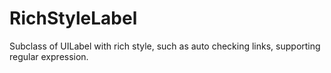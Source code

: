
RichStyleLabel
==============

Subclass of UILabel with rich style, such as auto checking links, supporting regular expression.
